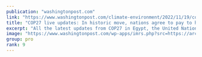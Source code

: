 ```yaml
---
publication: "washingtonpost.com"
link: "https://www.washingtonpost.com/climate-environment/2022/11/19/cop27-climate-conference-egypt-updates/"
title: "COP27 live updates: In historic move, nations agree to pay to help vulnerable countries with climate disasters"
excerpt: "All the latest updates from COP27 in Egypt, the United Nations climate change conference in its final hours. "
image: "https://www.washingtonpost.com/wp-apps/imrs.php?src=https://arc-anglerfish-washpost-prod-washpost.s3.amazonaws.com/public/F2AWQCWAGH5DTM447D3MWPFA6E.jpg&w=1440"
group: pro
rank: 9
---
```

